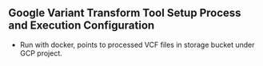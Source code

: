 ## Google Variant Transform Tool Setup Process and Execution Configuration
- Run with docker, points to processed VCF files in storage bucket under GCP project.
